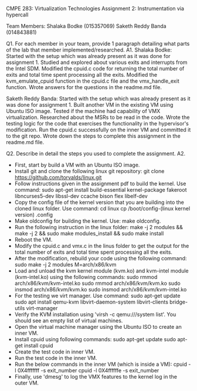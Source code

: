 CMPE 283: Virtualization Technologies
Assignment 2: Instrumentation via hypercall

Team Members:
Shalaka Bodke (015357069)
Saketh Reddy Banda (014843881)

Q1. For each member in your team, provide 1 paragraph detailing what parts of the lab that member implemented/researched.
A1.
Shalaka Bodke:
Started with the setup which was already present as it was done for assignment 1. Studied and explored about various exits and interrupts from the Intel SDM. Modified the cpuid.c code for returning the total number of exits and total time spent processing all the exits. Modified the kvm_emulate_cpuid function in the cpuid.c file and the vmx_handle_exit function. Wrote answers for the questions in the readme.md file.

Saketh Reddy Banda:
Started with the setup which was already present as it was done for assignment 1. Built another VM in the existing VM using Ubuntu ISO image. Tested if the machine had capability of VMX virtualization. Researched about the MSRs to be read in the code. Wrote the testing logic for the code that exercises the functionality in the hypervisor's modification. Run the cpuid.c successfully on the inner VM and committed it to the git repo. Wrote down the steps to complete this assignment in the readme.md file.

Q2. Describe in detail the steps you used to complete the assignment. 
A2.
* First, start by build a VM with an Ubuntu ISO image.
* Install git and clone the following linux git repository: git clone https://github.com/torvalds/linux.git
* Follow instructions given in the assignment pdf to build the kernel. Use command:
    sudo apt-get install build-essential kernel-package fakeroot libncurses5-dev libssl-dev ccache bison flex libelf-dev
* Copy the config file of the kernel version that you are building into the cloned linux folder. Use command: 
    cd linux
    cp /boot/config-(linux kernel version) .config
* Make oldconfig for building the kernel. Use: make oldconfig.
* Run the following instruction in the linux folder:
    make -j 2 modules && make -j 2 && sudo make modules_install  && sudo make install
* Reboot the VM.
* Modify the cpuid.c and vmx.c in the linus folder to get the output for the total number of exits and total time spent processing all the exits.
* After the modification, rebuild your code using the following command:
    sudo make -j 2 modules M=arch/x86/kvm
* Load and unload the kvm kernel module (kvm.ko) and kvm-intel module (kvm-intel.ko) using the following commands:
    sudo rmmod arch/x86/kvm/kvm-intel.ko
    sudo rmmod arch/x86/kvm/kvm.ko
    sudo insmod arch/x86/kvm/kvm.ko
    sudo insmod arch/x86/kvm/kvm-intel.ko
* For the testing we virt manager. Use command:
    sudo apt-get update
    sudo apt install qemu-kvm libvirt-daemon-system libvirt-clients bridge-utils virt-manager
* Verify the KVM installation using 'virsh -c qemu:///system list'. You should see an empty list of virtual machines.
* Open the virtual machine manager using the Ubuntu ISO to create an inner VM.
* Install cpuid using following commands:
    sudo apt-get update
    sudo apt-get install cpuid
* Create the test code in inner VM.
* Run the test code in the inner VM.
* Run the below commands in the inner VM (which is inside a VM): 
    cpuid -l 0X4fffffff -s exit_number
    cpuid -l 0X4ffffffe -s exit_number
* Finally, use 'dmesg' to log the VMX features to the kernel log in the outer VM.
